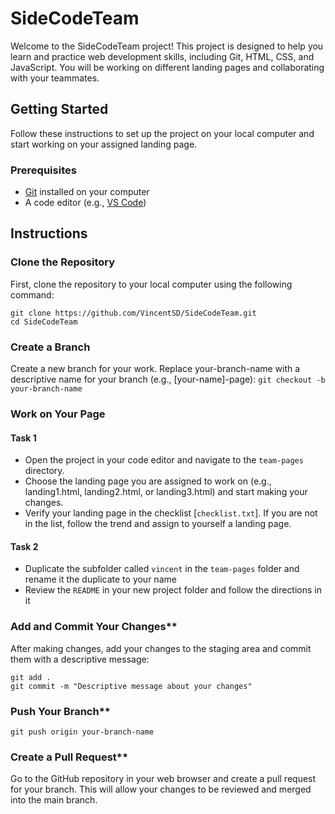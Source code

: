 # SideCodeTeam

Welcome to the SideCodeTeam project! 
This project is designed to help you learn and practice web development skills, including Git, HTML, CSS, and JavaScript. 
You will be working on different landing pages and collaborating with your teammates.

## Getting Started

Follow these instructions to set up the project on your local computer and start working on your assigned landing page.

### Prerequisites

- [Git](https://git-scm.com/) installed on your computer
- A code editor (e.g., [VS Code](https://code.visualstudio.com/))

## Instructions

### Clone the Repository

   First, clone the repository to your local computer using the following command:
```
git clone https://github.com/VincentSD/SideCodeTeam.git
cd SideCodeTeam
```

### Create a Branch
Create a new branch for your work. Replace your-branch-name with a descriptive name for your branch (e.g., [your-name]-page):
```git checkout -b your-branch-name```


### Work on Your Page
#### Task 1
- Open the project in your code editor and navigate to the `team-pages` directory. 
- Choose the landing page you are assigned to work on (e.g., landing1.html, landing2.html, or landing3.html) and start making your changes.
- Verify your landing page in the checklist [`checklist.txt`]. If you are not in the list, follow the trend and assign to yourself a landing page.

#### Task 2
- Duplicate the subfolder called `vincent` in the `team-pages` folder and rename it the duplicate to your name
- Review the `README` in your new project folder and follow the directions in it

### Add and Commit Your Changes**
After making changes, add your changes to the staging area and commit them with a descriptive message:
```
git add .
git commit -m "Descriptive message about your changes"
```

### Push Your Branch**
```git push origin your-branch-name```

### Create a Pull Request**
Go to the GitHub repository in your web browser and create a pull request for your branch. This will allow your changes to be reviewed and merged into the main branch.
